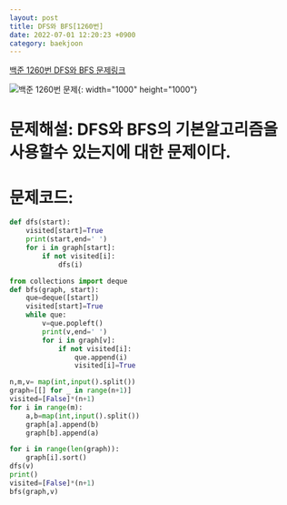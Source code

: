 ```yaml
---
layout: post
title: DFS와 BFS[1260번]
date: 2022-07-01 12:20:23 +0900
category: baekjoon
---
```

[백준 1260번 DFS와 BFS 문제링크](https://www.acmicpc.net/problem/1260)

![백준 1260번 문제](https://user-images.githubusercontent.com/77001421/176890532-e69c377d-7e25-4f97-8d8e-18aeaf0ded00.png){: width="1000" height="1000"}

# 문제해설: DFS와 BFS의 기본알고리즘을 사용할수 있는지에 대한 문제이다.
# 문제코드:
```python
def dfs(start):
    visited[start]=True
    print(start,end=' ')
    for i in graph[start]:
        if not visited[i]:
            dfs(i)

from collections import deque
def bfs(graph, start):
    que=deque([start]) 
    visited[start]=True
    while que:
        v=que.popleft()
        print(v,end=' ')
        for i in graph[v]:
            if not visited[i]:
                que.append(i)
                visited[i]=True

n,m,v= map(int,input().split())
graph=[[] for _ in range(n+1)]
visited=[False]*(n+1)
for i in range(m):
    a,b=map(int,input().split())
    graph[a].append(b)
    graph[b].append(a)

for i in range(len(graph)):
    graph[i].sort()
dfs(v)
print()
visited=[False]*(n+1)
bfs(graph,v)
```